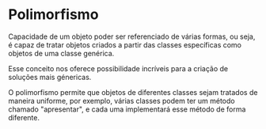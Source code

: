 # Polimorfismo
Capacidade de um objeto poder ser referenciado de várias formas, ou seja, é capaz de tratar objetos criados a 
partir das classes específicas como objetos de uma classe genérica.

Esse conceito nos oferece possibilidade incríveis para a criação de soluções mais génericas.

O polimorfismo permite que objetos de diferentes classes sejam tratados de maneira uniforme, por exemplo, várias classes podem
ter um método chamado "apresentar", e cada uma implementará esse método de forma diferente.
    
